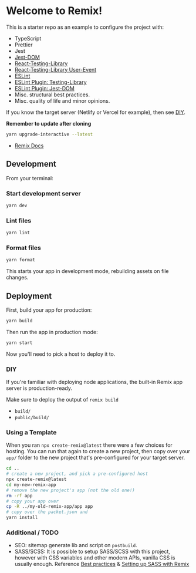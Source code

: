 # Welcome to Remix!

This is a starter repo as an example to configure the project with:
- TypeScript
- Prettier
- Jest
- [Jest-DOM](https://github.com/testing-library/jest-dom)
- [React-Testing-Library](https://testing-library.com/docs)
- [React-Testing-Library User-Event](https://github.com/testing-library/user-event)
- [ESLint](https://eslint.org/docs/user-guide/configuring/)
- [ESLint Plugin: Testing-Library](https://testing-library.com/docs/ecosystem-eslint-plugin-testing-library)
- [ESLint Plugin: Jest-DOM](https://github.com/testing-library/eslint-plugin-jest-dom)
- Misc. structural best practices.
- Misc. quality of life and minor opinions.

If you know the target server (Netlify or Vercel for example), then see [DIY](#diy).

**Remember to update after cloning**

```sh
yarn upgrade-interactive --latest
```

- [Remix Docs](https://remix.run/docs)

## Development

From your terminal:

### Start development server
```sh
yarn dev
```

### Lint files
```sh
yarn lint
```

### Format files
```sh
yarn format
```

This starts your app in development mode, rebuilding assets on file changes.

## Deployment

First, build your app for production:

```sh
yarn build
```

Then run the app in production mode:

```sh
yarn start
```

Now you'll need to pick a host to deploy it to.

### DIY

If you're familiar with deploying node applications, the built-in Remix app server is production-ready.

Make sure to deploy the output of `remix build`

- `build/`
- `public/build/`

### Using a Template

When you ran `npx create-remix@latest` there were a few choices for hosting. You can run that again to create a new project, then copy over your `app/` folder to the new project that's pre-configured for your target server.

```sh
cd ..
# create a new project, and pick a pre-configured host
npx create-remix@latest
cd my-new-remix-app
# remove the new project's app (not the old one!)
rm -rf app
# copy your app over
cp -R ../my-old-remix-app/app app
# copy over the packet.json and 
yarn install
```

### Additional / TODO

- SEO: sitemap generate lib and script on `postbuild`.
- SASS/SCSS: It is possible to setup SASS/SCSS with this project, however with CSS variables and other modern APIs, vanilla CSS is usually enough. Reference [Best practices](https://remix.run/docs/en/v1/guides/styling#css-ecosystem-and-performance) & [Setting up SASS with Remix](https://devtools.tech/blog/setting-up-sass-with-remix-run---rid---lXDyMjDSdDZDXxNcJ2ep)
